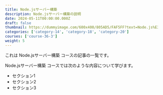 ```yaml
---
title: Node.jsサーバー構築
description: Node.jsサーバー構築の説明
date: 2024-05-11T00:00:00.000Z
draft: false
thumbnail: https://dummyimage.com/600x400/805AD5/FAF5FF?text=Node.js%E3%82%B5%E3%83%BC%E3%83%90%E3%83%BC%E6%A7%8B%E7%AF%89
categories: ['category-14', 'category-18', 'category-20']
courses: ['course-36-3']
weight: 5
---
```


これは Node.jsサーバー構築 コースの記事の一覧です。

  Node.jsサーバー構築 コースでは次のような内容について学びます。

  - セクション1
  - セクション2
  - セクション3